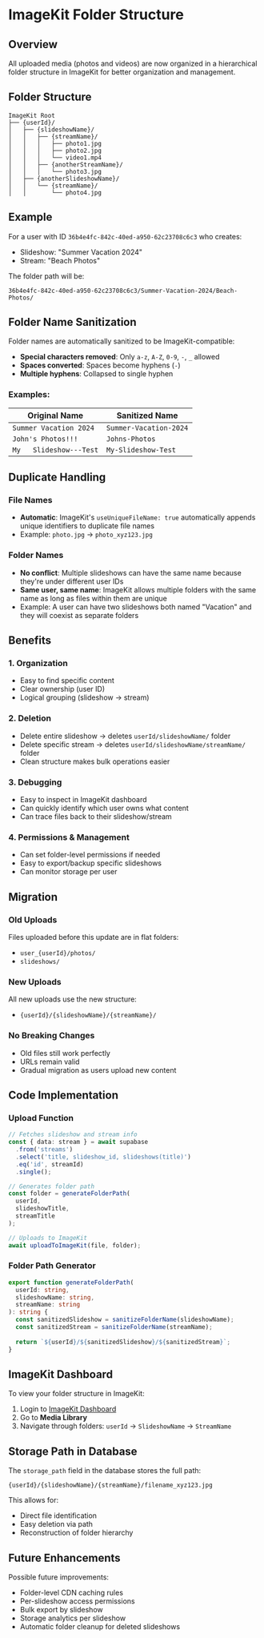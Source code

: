 # ImageKit Folder Structure

## Overview
All uploaded media (photos and videos) are now organized in a hierarchical folder structure in ImageKit for better organization and management.

## Folder Structure

```
ImageKit Root
├── {userId}/
│   ├── {slideshowName}/
│   │   ├── {streamName}/
│   │   │   ├── photo1.jpg
│   │   │   ├── photo2.jpg
│   │   │   └── video1.mp4
│   │   ├── {anotherStreamName}/
│   │   │   └── photo3.jpg
│   ├── {anotherSlideshowName}/
│   │   └── {streamName}/
│   │       └── photo4.jpg
```

## Example

For a user with ID `36b4e4fc-842c-40ed-a950-62c23708c6c3` who creates:
- Slideshow: "Summer Vacation 2024"
- Stream: "Beach Photos"

The folder path will be:
```
36b4e4fc-842c-40ed-a950-62c23708c6c3/Summer-Vacation-2024/Beach-Photos/
```

## Folder Name Sanitization

Folder names are automatically sanitized to be ImageKit-compatible:
- **Special characters removed**: Only `a-z`, `A-Z`, `0-9`, `-`, `_` allowed
- **Spaces converted**: Spaces become hyphens (`-`)
- **Multiple hyphens**: Collapsed to single hyphen

### Examples:
| Original Name | Sanitized Name |
|---------------|----------------|
| `Summer Vacation 2024` | `Summer-Vacation-2024` |
| `John's Photos!!!` | `Johns-Photos` |
| `My   Slideshow---Test` | `My-Slideshow-Test` |

## Duplicate Handling

### File Names
- **Automatic**: ImageKit's `useUniqueFileName: true` automatically appends unique identifiers to duplicate file names
- Example: `photo.jpg` → `photo_xyz123.jpg`

### Folder Names
- **No conflict**: Multiple slideshows can have the same name because they're under different user IDs
- **Same user, same name**: ImageKit allows multiple folders with the same name as long as files within them are unique
- Example: A user can have two slideshows both named "Vacation" and they will coexist as separate folders

## Benefits

### 1. **Organization**
- Easy to find specific content
- Clear ownership (user ID)
- Logical grouping (slideshow → stream)

### 2. **Deletion**
- Delete entire slideshow → deletes `userId/slideshowName/` folder
- Delete specific stream → deletes `userId/slideshowName/streamName/` folder
- Clean structure makes bulk operations easier

### 3. **Debugging**
- Easy to inspect in ImageKit dashboard
- Can quickly identify which user owns what content
- Can trace files back to their slideshow/stream

### 4. **Permissions & Management**
- Can set folder-level permissions if needed
- Easy to export/backup specific slideshows
- Can monitor storage per user

## Migration

### Old Uploads
Files uploaded before this update are in flat folders:
- `user_{userId}/photos/`
- `slideshows/`

### New Uploads
All new uploads use the new structure:
- `{userId}/{slideshowName}/{streamName}/`

### No Breaking Changes
- Old files still work perfectly
- URLs remain valid
- Gradual migration as users upload new content

## Code Implementation

### Upload Function
```typescript
// Fetches slideshow and stream info
const { data: stream } = await supabase
  .from('streams')
  .select('title, slideshow_id, slideshows(title)')
  .eq('id', streamId)
  .single();

// Generates folder path
const folder = generateFolderPath(
  userId,
  slideshowTitle,
  streamTitle
);

// Uploads to ImageKit
await uploadToImageKit(file, folder);
```

### Folder Path Generator
```typescript
export function generateFolderPath(
  userId: string,
  slideshowName: string,
  streamName: string
): string {
  const sanitizedSlideshow = sanitizeFolderName(slideshowName);
  const sanitizedStream = sanitizeFolderName(streamName);
  
  return `${userId}/${sanitizedSlideshow}/${sanitizedStream}`;
}
```

## ImageKit Dashboard

To view your folder structure in ImageKit:
1. Login to [ImageKit Dashboard](https://imagekit.io/dashboard)
2. Go to **Media Library**
3. Navigate through folders: `userId` → `SlideshowName` → `StreamName`

## Storage Path in Database

The `storage_path` field in the database stores the full path:
```
{userId}/{slideshowName}/{streamName}/filename_xyz123.jpg
```

This allows for:
- Direct file identification
- Easy deletion via path
- Reconstruction of folder hierarchy

## Future Enhancements

Possible future improvements:
- Folder-level CDN caching rules
- Per-slideshow access permissions
- Bulk export by slideshow
- Storage analytics per slideshow
- Automatic folder cleanup for deleted slideshows

